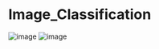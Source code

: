 # Image_Classification
![image](https://github.com/nithinganesh1/Image_Classification/assets/122164879/aec1f91b-373d-44ff-b819-7aa53dfa0a10)
![image](https://github.com/nithinganesh1/Image_Classification/assets/122164879/a4c4c2f8-37fa-4d35-9885-0901162c29e0)
